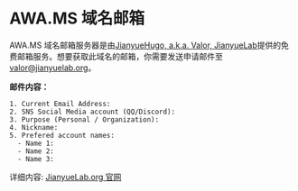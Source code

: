# AWA.MS 域名邮箱

AWA.MS 域名邮箱服务器是由[JianyueHugo, a.k.a. Valor, JianyueLab](https://awa.ms/github)提供的免费邮箱服务。想要获取此域名的邮箱，你需要发送申请邮件至[valor@jianyuelab.org](mailto:valor@jianyuelab.org)。

**邮件内容：**
```
1. Current Email Address:
2. SNS Social Media account (QQ/Discord):
3. Purpose (Personal / Organization):
4. Nickname:
5. Prefered account names:
  - Name 1:
  - Name 2:
  - Name 3:
```

详细内容: [JianyueLab.org 官网](https://www.jianyuelab.org/email.html)
